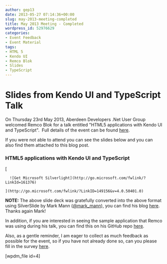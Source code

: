 ```yaml
---
author: gep13
date: 2013-05-27 07:14:36+00:00
slug: may-2013-meeting-completed
title: May 2013 Meeting - Completed
wordpress_id: 52976629
categories:
- Event Feedback
- Event Material
tags:
- HTML 5
- Kendo UI
- Remco Blok
- Slides
- TypeScript
---
```


# Slides from Kendo UI and TypeScript Talk




On Thursday 23rd May 2013, Aberdeen Developers .Net User Group welcomed Remco Blok for a talk entitled "HTML5 applications with Kendo UI and TypeScript".  Full details of the event can be found [here](http://www.aberdeendevelopers.co.uk/may-2013-meeting-remco-blok-talking-about-html5/).





If you were not able to attend you can see the slides below and you can also find them attached to this blog post.





### HTML5 applications with Kendo UI and TypeScript





  [

      ![Get Microsoft Silverlight](http://go.microsoft.com/fwlink/?LinkId=161376)

    ](http://go.microsoft.com/fwlink/?LinkID=149156&v=4.0.50401.0)











**NOTE:** The above slide deck was gratefully converted into the above format using SilverSlide by Mark Mann ([@mark_mann](http://twitter.com/#!/@mark_mann)), you can find his blog [here](http://blog.mark-mann.co.uk/).  Thanks again Mark!





In addition, if you are interested in seeing the sample application that Remco was using during his talk, you can find this on his GitHub repo [here](https://github.com/RemcoBlok/KendoUITypeScript).





Also, as a gentle reminder, I am eager to collect as much feedback as possible for the event, so if you have not already done so, can you please fill in the survey [here](http://www.surveymonkey.com/s/JDLWPWF).



[wpdm_file id=4]
